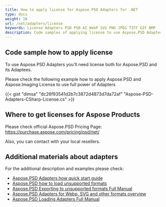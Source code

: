 ```yaml
---
title: How to apply license for Aspose.PSD Adapters for .NET
type: docs
weight: 10
url: /net/adapters/license
keywords: License Adapters PSD PSB AI WebP SVG PNG JPEG TIFF GIF BMP
description: Code samples of applying license to use Aspose.PSD Adapters
---
```


## **Code sample how to apply license**

To use Aspose.PSD Adapters you'll need license both for Aspose.PSD and its Adaptees.

Please check the following example how to apply Aspose.PSD and Aspose.Imaging License to use full power of Adapters


{{< gist "dimsa" "dc26f93541d2b7c3872d4873d7da72af" "Aspose-PSD-Adapters-CSharp-License.cs" >}}

## **Where to get licenses for Aspose Products**

Please check official Aspose.PSD Pricing Page: https://purchase.aspose.com/pricing/psd/net/

Also, you can contact with your local resellers.

## **Additional materials about adapters**

For the additional description and examples please check:
- [Aspose.PSD Adapters how quick start guide](/psd/net/adapters/quick-start)
- [Aspose.PSD how to load unsupported formats](/psd/net/adapters/load-unsupported-formats)
- [Aspose.PSD Exporting to unsupported formats Full Manual](/psd/net/adapters/export-to-unsupported-formats)
- [Aspose.PSD Adapters for Webp, SVG and other formats overview](/psd/net/adapters/working-with-webp-svg-formats-overview)
- [Aspose.PSD Loading Adapters Full Manual](/psd/net/adapters/full-manual)
